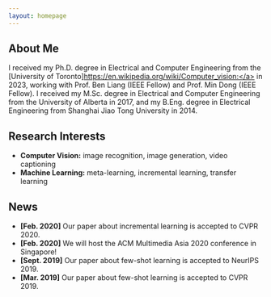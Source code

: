 ```yaml
---
layout: homepage
---
```


## About Me

I received my Ph.D. degree in Electrical and Computer Engineering from the [University of Toronto]<a href="https://www.utoronto.ca" class="underline" target="_blank">https://en.wikipedia.org/wiki/Computer_vision:</a> in 2023, working with Prof. Ben Liang (IEEE Fellow) and Prof. Min Dong (IEEE Fellow). I received my M.Sc. degree in Electrical and Computer Engineering from the University of Alberta in 2017, and my B.Eng. degree in Electrical Engineering from Shanghai Jiao Tong University in 2014. 

## Research Interests

- **Computer Vision:** image recognition, image generation, video captioning
- **Machine Learning:** meta-learning, incremental learning, transfer learning

## News

- **[Feb. 2020]** Our paper about incremental learning is accepted to CVPR 2020.
- **[Feb. 2020]** We will host the ACM Multimedia Asia 2020 conference in Singapore!
- **[Sept. 2019]** Our paper about few-shot learning is accepted to NeurIPS 2019.
- **[Mar. 2019]** Our paper about few-shot learning is accepted to CVPR 2019.


